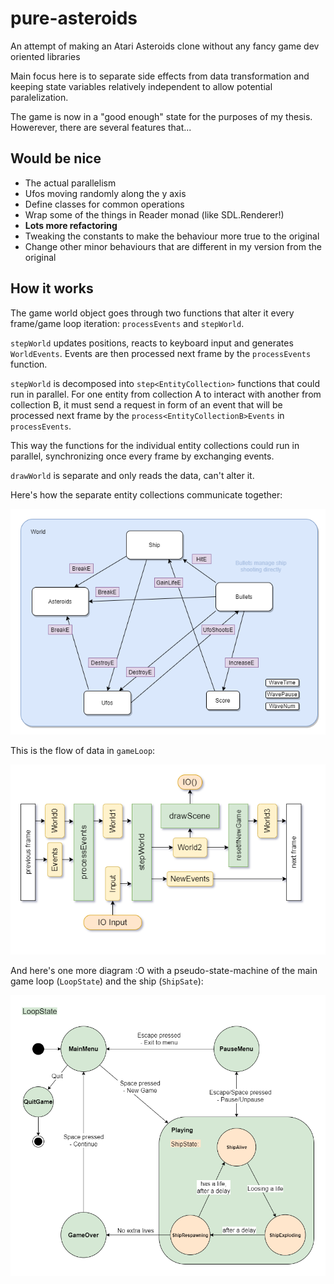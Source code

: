# pure-asteroids

An attempt of making an Atari Asteroids clone
without any fancy game dev oriented libraries

Main focus here is to separate side effects from data
transformation and keeping state variables relatively independent
to allow potential paralelization.

The game is now in a "good enough" state for the purposes
of my thesis.
Howerever, there are several features that...
## Would be nice
- The actual parallelism
- Ufos moving randomly along the y axis
- Define classes for common operations
- Wrap some of the things in Reader monad (like SDL.Renderer!)
- **Lots more refactoring**
- Tweaking the constants to make the behaviour more
  true to the original
- Change other minor behaviours that are different in my version
  from the original

## How it works
The game world object goes through two functions that alter it
every frame/game loop iteration: `processEvents` and `stepWorld`.

`stepWorld` updates positions, reacts to keyboard input and generates `WorldEvents`. Events are then processed next frame
by the `processEvents` function.

`stepWorld` is decomposed into `step<EntityCollection>`
functions that could run in parallel.
For one entity from collection A to interact with another from collection B,
it must send a request in form of an event that will be processed
next frame by the `process<EntityCollectionB>Events` in `processEvents`.

This way the functions for the individual entity collections
could run in parallel, synchronizing once every frame by exchanging events.

`drawWorld` is separate and only reads the data, can't alter it.

Here's how the separate entity collections communicate together:

![entity groups relationships](entity-relationships.png)

This is the flow of data in `gameLoop`:

![entity groups relationships](world-flow-detailed.png)

And here's one more diagram :O with a pseudo-state-machine of
the main game loop (`LoopState`) and the ship (`ShipSate`):

![game loop state machine](gameloop-state-machine.png)

